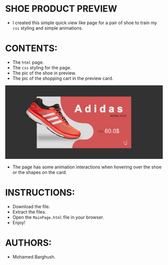 # SHOE PRODUCT PREVIEW
- I created this simple quick view like page for a pair of shoe to train my `css` styling and simple animations.

# CONTENTS:
- The `html` page.
- The `css` styling for the page.
- The pic of the shoe in preview.
- The pic of the shopping cart in the preview card.

![Output](https://github.com/MohamedGamalBarghash/Shoe-Product-Preview/blob/master/Screenshot.jpg)

- The page has some animation interactions when hovering over the shoe or the shapes on the card.

# INSTRUCTIONS:
- Download the file.
- Extract the files.
- Open the `MainPage.html` file in your browser.
- Enjoy!

# AUTHORS:
- Mohamed Barghush.
